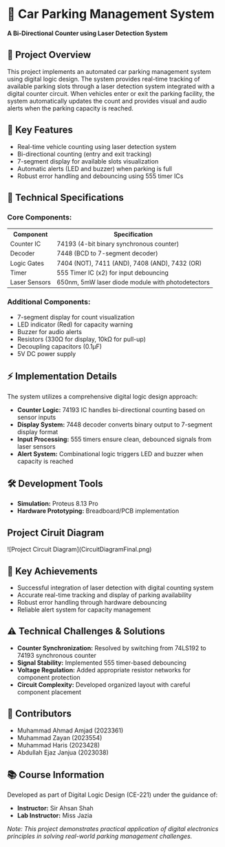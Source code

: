 <body>
    <h1>🚗 Car Parking Management System</h1>
    <p><strong>A Bi-Directional Counter using Laser Detection System</strong></p>
    <h2>📝 Project Overview</h2>
    <p>This project implements an automated car parking management system using digital logic design. The system provides real-time tracking of available parking slots through a laser detection system integrated with a digital counter circuit. When vehicles enter or exit the parking facility, the system automatically updates the count and provides visual and audio alerts when the parking capacity is reached.</p>
    <h2>🎯 Key Features</h2>
    <ul>
        <li>Real-time vehicle counting using laser detection system</li>
        <li>Bi-directional counting (entry and exit tracking)</li>
        <li>7-segment display for available slots visualization</li>
        <li>Automatic alerts (LED and buzzer) when parking is full</li>
        <li>Robust error handling and debouncing using 555 timer ICs</li>
    </ul>
    <h2>🔧 Technical Specifications</h2>
    <h3>Core Components:</h3>
    <table>
        <tr>
            <th>Component</th>
            <th>Specification</th>
        </tr>
        <tr>
            <td>Counter IC</td>
            <td>74193 (4-bit binary synchronous counter)</td>
        </tr>
        <tr>
            <td>Decoder</td>
            <td>7448 (BCD to 7-segment decoder)</td>
        </tr>
        <tr>
            <td>Logic Gates</td>
            <td>7404 (NOT), 7411 (AND), 7408 (AND), 7432 (OR)</td>
        </tr>
        <tr>
            <td>Timer</td>
            <td>555 Timer IC (x2) for input debouncing</td>
        </tr>
        <tr>
            <td>Laser Sensors</td>
            <td>650nm, 5mW laser diode module with photodetectors</td>
        </tr>
    </table>
    <h3>Additional Components:</h3>
    <ul>
        <li>7-segment display for count visualization</li>
        <li>LED indicator (Red) for capacity warning</li>
        <li>Buzzer for audio alerts</li>
        <li>Resistors (330Ω for display, 10kΩ for pull-up)</li>
        <li>Decoupling capacitors (0.1μF)</li>
        <li>5V DC power supply</li>
    </ul>
    <h2>⚡ Implementation Details</h2>
    <p>The system utilizes a comprehensive digital logic design approach:</p>
    <ul>
        <li><strong>Counter Logic:</strong> 74193 IC handles bi-directional counting based on sensor inputs</li>
        <li><strong>Display System:</strong> 7448 decoder converts binary output to 7-segment display format</li>
        <li><strong>Input Processing:</strong> 555 timers ensure clean, debounced signals from laser sensors</li>
        <li><strong>Alert System:</strong> Combinational logic triggers LED and buzzer when capacity is reached</li>
    </ul>
    <h2>🛠️ Development Tools</h2>
    <ul>
        <li><strong>Simulation:</strong> Proteus 8.13 Pro</li>
        <li><strong>Hardware Prototyping:</strong> Breadboard/PCB implementation</li>
    </ul>
<h2>Project Ciruit Diagram</h2>
![Project Circuit Diagram](CircuitDiagramFinal.png)    
    <h2>🎯 Key Achievements</h2>
    <ul>
        <li>Successful integration of laser detection with digital counting system</li>
        <li>Accurate real-time tracking and display of parking availability</li>
        <li>Robust error handling through hardware debouncing</li>
        <li>Reliable alert system for capacity management</li>
    </ul>
    <h2>⚠️ Technical Challenges & Solutions</h2>
    <ul>
        <li><strong>Counter Synchronization:</strong> Resolved by switching from 74LS192 to 74193 synchronous counter</li>
        <li><strong>Signal Stability:</strong> Implemented 555 timer-based debouncing</li>
        <li><strong>Voltage Regulation:</strong> Added appropriate resistor networks for component protection</li>
        <li><strong>Circuit Complexity:</strong> Developed organized layout with careful component placement</li>
    </ul>
    <h2>👥 Contributors</h2>
    <ul>
        <li>Muhammad Ahmad Amjad (2023361)</li>
        <li>Muhammad Zayan (2023554)</li>
        <li>Muhammad Haris (2023428)</li>
        <li>Abdullah Ejaz Janjua (2023038)</li>
    </ul>
    <h2>📚 Course Information</h2>
    <p>Developed as part of Digital Logic Design (CE-221) under the guidance of:</p>
    <ul>
        <li><strong>Instructor:</strong> Sir Ahsan Shah</li>
        <li><strong>Lab Instructor:</strong> Miss Jazia</li>
    </ul>
    <footer>
        <p><em>Note: This project demonstrates practical application of digital electronics principles in solving real-world parking management challenges.</em></p>
    </footer>
</body>
</html>
